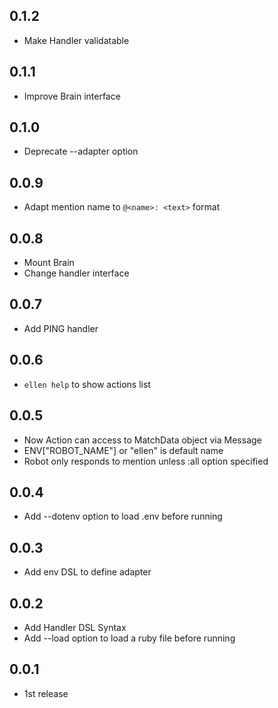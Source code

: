 ## 0.1.2
* Make Handler validatable

## 0.1.1
* Improve Brain interface

## 0.1.0
* Deprecate --adapter option

## 0.0.9
* Adapt mention name to `@<name>: <text>` format

## 0.0.8
* Mount Brain
* Change handler interface

## 0.0.7
* Add PING handler

## 0.0.6
* `ellen help` to show actions list

## 0.0.5
* Now Action can access to MatchData object via Message
* ENV["ROBOT_NAME"] or "ellen" is default name
* Robot only responds to mention unless :all option specified

## 0.0.4
* Add --dotenv option to load .env before running

## 0.0.3
* Add env DSL to define adapter

## 0.0.2
* Add Handler DSL Syntax
* Add --load option to load a ruby file before running

## 0.0.1
* 1st release
